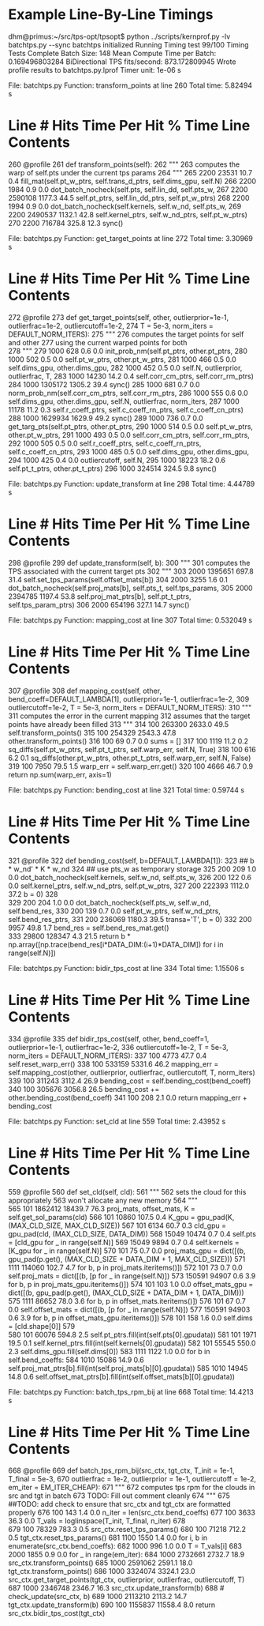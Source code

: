 Example Line-By-Line Timings
============================
dhm@primus:~/src/tps-opt/tpsopt$ python ../scripts/kernprof.py -lv batchtps.py --sync
batchtps initialized
Running Timing test 99/100
Timing Tests Complete
Batch Size:			148
Mean Compute Time per Batch:	0.169496803284
BiDirectional TPS fits/second:	873.172809945
Wrote profile results to batchtps.py.lprof
Timer unit: 1e-06 s

File: batchtps.py
Function: transform_points at line 260
Total time: 5.82494 s

Line #      Hits         Time  Per Hit   % Time  Line Contents
==============================================================
   260                                               @profile
   261                                               def transform_points(self):
   262                                                   """
   263                                                   computes the warp of self.pts under the current tps params
   264                                                   """
   265      2200        23531     10.7      0.4          fill_mat(self.pt_w_ptrs, self.trans_d_ptrs, self.dims_gpu, self.N)
   266      2200         1984      0.9      0.0          dot_batch_nocheck(self.pts,         self.lin_dd,      self.pts_w,
   267      2200      2590108   1177.3     44.5                            self.pt_ptrs,     self.lin_dd_ptrs, self.pt_w_ptrs) 
   268      2200         1994      0.9      0.0          dot_batch_nocheck(self.kernels,     self.w_nd,        self.pts_w,
   269      2200      2490537   1132.1     42.8                            self.kernel_ptrs, self.w_nd_ptrs,   self.pt_w_ptrs) 
   270      2200       716784    325.8     12.3          sync()

File: batchtps.py
Function: get_target_points at line 272
Total time: 3.30969 s

Line #      Hits         Time  Per Hit   % Time  Line Contents
==============================================================
   272                                               @profile
   273                                               def get_target_points(self, other, outlierprior=1e-1, outlierfrac=1e-2, outliercutoff=1e-2, 
   274                                                                     T = 5e-3, norm_iters = DEFAULT_NORM_ITERS):
   275                                                   """
   276                                                   computes the target points for self and other
   277                                                   using the current warped points for both                
   278                                                   """
   279      1000          628      0.6      0.0          init_prob_nm(self.pt_ptrs, other.pt_ptrs, 
   280      1000          502      0.5      0.0                       self.pt_w_ptrs, other.pt_w_ptrs, 
   281      1000          466      0.5      0.0                       self.dims_gpu, other.dims_gpu,
   282      1000          452      0.5      0.0                       self.N, outlierprior, outlierfrac, T, 
   283      1000        14230     14.2      0.4                       self.corr_cm_ptrs, self.corr_rm_ptrs)
   284      1000      1305172   1305.2     39.4          sync()
   285      1000          681      0.7      0.0          norm_prob_nm(self.corr_cm_ptrs, self.corr_rm_ptrs, 
   286      1000          555      0.6      0.0                       self.dims_gpu, other.dims_gpu, self.N, outlierfrac, norm_iters,
   287      1000        11178     11.2      0.3                       self.r_coeff_ptrs, self.c_coeff_rn_ptrs, self.c_coeff_cn_ptrs)        
   288      1000      1629934   1629.9     49.2          sync()
   289      1000          736      0.7      0.0          get_targ_pts(self.pt_ptrs, other.pt_ptrs,
   290      1000          514      0.5      0.0                       self.pt_w_ptrs, other.pt_w_ptrs,
   291      1000          493      0.5      0.0                       self.corr_cm_ptrs, self.corr_rm_ptrs,
   292      1000          505      0.5      0.0                       self.r_coeff_ptrs, self.c_coeff_rn_ptrs, self.c_coeff_cn_ptrs,
   293      1000          485      0.5      0.0                       self.dims_gpu, other.dims_gpu, 
   294      1000          425      0.4      0.0                       outliercutoff, self.N,
   295      1000        18223     18.2      0.6                       self.pt_t_ptrs, other.pt_t_ptrs)
   296      1000       324514    324.5      9.8          sync()

File: batchtps.py
Function: update_transform at line 298
Total time: 4.44789 s

Line #      Hits         Time  Per Hit   % Time  Line Contents
==============================================================
   298                                               @profile
   299                                               def update_transform(self, b):
   300                                                   """
   301                                                   computes the TPS associated with the current target pts
   302                                                   """
   303      2000      1395651    697.8     31.4          self.set_tps_params(self.offset_mats[b])
   304      2000         3255      1.6      0.1          dot_batch_nocheck(self.proj_mats[b],     self.pts_t,     self.tps_params,
   305      2000      2394785   1197.4     53.8                            self.proj_mat_ptrs[b], self.pt_t_ptrs, self.tps_param_ptrs)
   306      2000       654196    327.1     14.7          sync()

File: batchtps.py
Function: mapping_cost at line 307
Total time: 0.532049 s

Line #      Hits         Time  Per Hit   % Time  Line Contents
==============================================================
   307                                               @profile
   308                                               def mapping_cost(self, other, bend_coeff=DEFAULT_LAMBDA[1], outlierprior=1e-1, outlierfrac=1e-2, 
   309                                                                  outliercutoff=1e-2,  T = 5e-3, norm_iters = DEFAULT_NORM_ITERS):
   310                                                   """
   311                                                   computes the error in the current mapping
   312                                                   assumes that the target points have already been filled
   313                                                   """
   314       100       263300   2633.0     49.5          self.transform_points()
   315       100       254329   2543.3     47.8          other.transform_points()
   316       100           69      0.7      0.0          sums = []
   317       100         1119     11.2      0.2          sq_diffs(self.pt_w_ptrs, self.pt_t_ptrs, self.warp_err, self.N, True)
   318       100          616      6.2      0.1          sq_diffs(other.pt_w_ptrs, other.pt_t_ptrs, self.warp_err, self.N, False)
   319       100         7950     79.5      1.5          warp_err = self.warp_err.get()
   320       100         4666     46.7      0.9          return np.sum(warp_err, axis=1)

File: batchtps.py
Function: bending_cost at line 321
Total time: 0.59744 s

Line #      Hits         Time  Per Hit   % Time  Line Contents
==============================================================
   321                                               @profile
   322                                               def bending_cost(self, b=DEFAULT_LAMBDA[1]):
   323                                                   ## b * w_nd' * K * w_nd
   324                                                   ## use pts_w as temporary storage
   325       200          209      1.0      0.0          dot_batch_nocheck(self.kernels,     self.w_nd,      self.pts_w,
   326       200          122      0.6      0.0                            self.kernel_ptrs, self.w_nd_ptrs, self.pt_w_ptrs,
   327       200       222393   1112.0     37.2                            b = 0)
   328                                           
   329       200          204      1.0      0.0          dot_batch_nocheck(self.pts_w,     self.w_nd,      self.bend_res,
   330       200          139      0.7      0.0                            self.pt_w_ptrs, self.w_nd_ptrs, self.bend_res_ptrs,
   331       200       236069   1180.3     39.5                            transa='T', b = 0)
   332       200         9957     49.8      1.7          bend_res = self.bend_res_mat.get()        
   333     29800       128347      4.3     21.5          return b * np.array([np.trace(bend_res[i*DATA_DIM:(i+1)*DATA_DIM]) for i in range(self.N)])

File: batchtps.py
Function: bidir_tps_cost at line 334
Total time: 1.15506 s

Line #      Hits         Time  Per Hit   % Time  Line Contents
==============================================================
   334                                               @profile
   335                                               def bidir_tps_cost(self, other, bend_coeff=1, outlierprior=1e-1, outlierfrac=1e-2, 
   336                                                                  outliercutoff=1e-2,  T = 5e-3, norm_iters = DEFAULT_NORM_ITERS):
   337       100         4773     47.7      0.4          self.reset_warp_err()
   338       100       533159   5331.6     46.2          mapping_err  = self.mapping_cost(other, outlierprior, outlierfrac, outliercutoff, T, norm_iters)
   339       100       311243   3112.4     26.9          bending_cost = self.bending_cost(bend_coeff)
   340       100       305676   3056.8     26.5          bending_cost += other.bending_cost(bend_coeff)
   341       100          208      2.1      0.0          return mapping_err + bending_cost

File: batchtps.py
Function: set_cld at line 559
Total time: 2.43952 s

Line #      Hits         Time  Per Hit   % Time  Line Contents
==============================================================
   559                                               @profile
   560                                               def set_cld(self, cld):
   561                                                   """
   562                                                   sets the cloud for this appropriately
   563                                                   won't allocate any new memory
   564                                                   """                          
   565       101      1862412  18439.7     76.3          proj_mats, offset_mats, K = self.get_sol_params(cld)
   566       101        10860    107.5      0.4          K_gpu = gpu_pad(K, (MAX_CLD_SIZE, MAX_CLD_SIZE))
   567       101         6134     60.7      0.3          cld_gpu = gpu_pad(cld, (MAX_CLD_SIZE, DATA_DIM))
   568     15049        10474      0.7      0.4          self.pts         = [cld_gpu for _ in range(self.N)]
   569     15049         9894      0.7      0.4          self.kernels     = [K_gpu for _ in range(self.N)]
   570       101           75      0.7      0.0          proj_mats_gpu    = dict([(b, gpu_pad(p.get(), (MAX_CLD_SIZE + DATA_DIM + 1, MAX_CLD_SIZE)))
   571      1111       114060    102.7      4.7                                   for b, p in proj_mats.iteritems()])
   572       101           73      0.7      0.0          self.proj_mats   = dict([(b, [p for _ in range(self.N)])
   573    150591        94907      0.6      3.9                                   for b, p in proj_mats_gpu.iteritems()])
   574       101          103      1.0      0.0          offset_mats_gpu  = dict([(b, gpu_pad(p.get(), (MAX_CLD_SIZE + DATA_DIM + 1, DATA_DIM))) 
   575      1111        86652     78.0      3.6                                   for b, p in offset_mats.iteritems()])
   576       101           67      0.7      0.0          self.offset_mats = dict([(b, [p for _ in range(self.N)])
   577    150591        94903      0.6      3.9                                   for b, p in offset_mats_gpu.iteritems()])
   578       101          158      1.6      0.0          self.dims        = [cld.shape[0]]
   579                                           
   580       101        60076    594.8      2.5          self.pt_ptrs.fill(int(self.pts[0].gpudata))
   581       101         1971     19.5      0.1          self.kernel_ptrs.fill(int(self.kernels[0].gpudata))
   582       101        55545    550.0      2.3          self.dims_gpu.fill(self.dims[0])
   583      1111         1122      1.0      0.0          for b in self.bend_coeffs:
   584      1010        15086     14.9      0.6              self.proj_mat_ptrs[b].fill(int(self.proj_mats[b][0].gpudata))
   585      1010        14945     14.8      0.6              self.offset_mat_ptrs[b].fill(int(self.offset_mats[b][0].gpudata))

File: batchtps.py
Function: batch_tps_rpm_bij at line 668
Total time: 14.4213 s

Line #      Hits         Time  Per Hit   % Time  Line Contents
==============================================================
   668                                           @profile
   669                                           def batch_tps_rpm_bij(src_ctx, tgt_ctx, T_init = 1e-1, T_final = 5e-3, 
   670                                                                 outlierfrac = 1e-2, outlierprior = 1e-1, outliercutoff = 1e-2, em_iter = EM_ITER_CHEAP):
   671                                               """
   672                                               computes tps rpm for the clouds in src and tgt in batch
   673                                               TODO: Fill out comment cleanly
   674                                               """
   675                                               ##TODO: add check to ensure that src_ctx and tgt_ctx are formatted properly
   676       100          143      1.4      0.0      n_iter = len(src_ctx.bend_coeffs)
   677       100         3633     36.3      0.0      T_vals = loglinspace(T_init, T_final, n_iter)
   678                                           
   679       100        78329    783.3      0.5      src_ctx.reset_tps_params()
   680       100        71218    712.2      0.5      tgt_ctx.reset_tps_params()
   681      1100         1550      1.4      0.0      for i, b in enumerate(src_ctx.bend_coeffs):
   682      1000          996      1.0      0.0          T = T_vals[i]
   683      2000         1855      0.9      0.0          for _ in range(em_iter):
   684      1000      2732661   2732.7     18.9              src_ctx.transform_points()
   685      1000      2591062   2591.1     18.0              tgt_ctx.transform_points()
   686      1000      3324074   3324.1     23.0              src_ctx.get_target_points(tgt_ctx, outlierprior, outlierfrac, outliercutoff, T)
   687      1000      2346748   2346.7     16.3              src_ctx.update_transform(b)
   688                                                       # check_update(src_ctx, b)
   689      1000      2113210   2113.2     14.7              tgt_ctx.update_transform(b)
   690       100      1155837  11558.4      8.0      return src_ctx.bidir_tps_cost(tgt_ctx)

